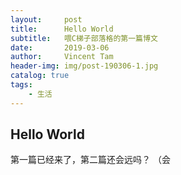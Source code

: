 ```yaml
---
layout:     post
title:      Hello World
subtitle:   喂C梯子部落格的第一篇博文
date:       2019-03-06
author:     Vincent Tam
header-img: img/post-190306-1.jpg
catalog: true
tags:
    - 生活
---
```


## Hello World

第一篇已经来了，第二篇还会远吗？
（会

